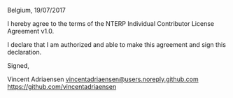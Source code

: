 Belgium, 19/07/2017

I hereby agree to the terms of the NTERP Individual Contributor License
Agreement v1.0.

I declare that I am authorized and able to make this agreement and sign this
declaration.

Signed,

Vincent Adriaensen vincentadriaensen@users.noreply.github.com https://github.com/vincentadriaensen
